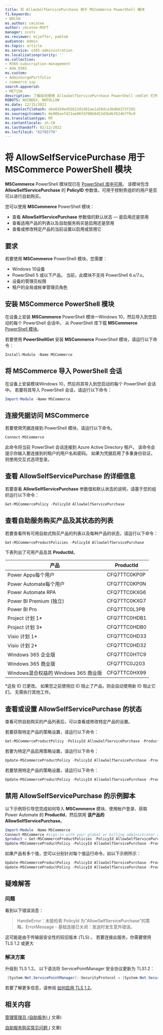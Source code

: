 ```yaml
---
title: 将 AllowSelfServicePurchase 用于 MSCommerce PowerShell 模块
f1.keywords:
- NOCSH
ms.author: cmcatee
author: cmcatee-MSFT
manager: scotv
ms.reviewer: mijeffer, pablom
audience: Admin
ms.topic: article
ms.service: o365-administration
ms.localizationpriority: ''
ms.collection:
- M365-subscription-management
- Adm_O365
ms.custom:
- AdminSurgePortfolio
- commerce_ssp
search.appverid:
- MET150
description: 了解如何使用 AllowSelfServicePurchase PowerShell cmdlet 打开或关闭自助服务购买。
ROBOTS: NOINDEX, NOFOLLOW
ms.date: 12/15/2021
ms.openlocfilehash: ebe01b9ed55b13d1d61ae1a59dca3bdb6373f285
ms.sourcegitcommit: 6e90baef421ae06fd790b0453d3bdbf624b7f9c0
ms.translationtype: MT
ms.contentlocale: zh-CN
ms.lasthandoff: 02/12/2022
ms.locfileid: "62765776"
---
```

# <a name="use-allowselfservicepurchase-for-the-mscommerce-powershell-module"></a>将 AllowSelfServicePurchase 用于 MSCommerce PowerShell 模块

**MSCommerce** PowerShell 模块现已在 [PowerShell 库中可用](https://aka.ms/allowselfservicepurchase-powershell-gallery)。 该模块包含 **AllowSelfServicePurchase** 的 **PolicyID** 参数值，可用于控制贵组织的用户是否可以进行自助购买。

您可以使用 **MSCommerce** PowerShell 模块：

- 查看 **AllowSelfServicePurchase** 参数值的默认状态 — 是启用还是禁用
- 查看适用产品的列表以及自助服务购买是启用还是禁用
- 查看或修改特定产品的当前设置以启用或禁用它

## <a name="requirements"></a>要求

若要使用 **MSCommerce** PowerShell 模块，您需要：

- Windows 10设备
- PowerShell 5 或以下产品。 当前，此模块不支持 PowerShell 6.x/7.x。
- 设备的管理员权限
- 租户的全局或帐单管理员角色

## <a name="install-the-mscommerce-powershell-module"></a>安装 MSCommerce PowerShell 模块

在设备上安装 **MSCommerce** PowerShell 模块一Windows 10，然后导入到您启动的每个 PowerShell 会话中。 从 PowerShell 库下载 **MSCommerce** [PowerShell 模块](https://aka.ms/allowselfservicepurchase-powershell-gallery)。

若要使用 **PowerShellGet** 安装 **MSCommerce** PowerShell 模块，请运行以下命令：

```powershell
Install-Module -Name MSCommerce
```

## <a name="import-mscommerce-into-the-powershell-session"></a>将 MSCommerce 导入 PowerShell 会话

在设备上安装模块Windows 10，然后将其导入到您启动的每个 PowerShell 会话中。 若要将其导入 PowerShell 会话，请运行以下命令：

```powershell
Import-Module -Name MSCommerce
```

## <a name="connect-to-mscommerce-with-your-credentials"></a>连接凭据访问 MSCommerce

若要使用凭据连接到 PowerShell 模块，请运行以下命令。

```powershell
Connect-MSCommerce
```

此命令将当前 PowerShell 会话连接到 Azure Active Directory 租户。 该命令会提示你输入要连接到的租户的用户名和密码。 如果为凭据启用了多重身份验证，则使用交互式选项登录。

## <a name="view-details-for-allowselfservicepurchase"></a>查看 AllowSelfServicePurchase 的详细信息

若要查看 **AllowSelfServicePurchase** 参数值和默认状态的说明，请基于您的组织运行以下命令：

```powershell
Get-MSCommercePolicy -PolicyId AllowSelfServicePurchase
```

## <a name="view-a-list-of-self-service-purchase-products-and-their-status"></a>查看自助服务购买产品及其状态的列表

若要查看所有可用自助式购买产品的列表以及每种产品的状态，请运行以下命令：

```powershell
Get-MSCommerceProductPolicies -PolicyId AllowSelfServicePurchase
```

下表列出了可用产品及其 **ProductId**。

| 产品 | ProductId |
|-----------------------------|--------------|
| Power Apps每个用户 | CFQ7TTC0KP0P |
| Power Automate每个用户 | CFQ7TTC0KP0N |
| Power Automate RPA | CFQ7TTC0KXG6  |
| Power BI Premium (独立)  | CFQ7TTC0KXG7  |
| Power BI Pro | CFQ7TTC0L3PB |
| Project 计划 1* | CFQ7TTC0HDB1 |
| Project 计划 3* | CFQ7TTC0HDB0 |
| Visio 计划 1* | CFQ7TTC0HD33 |
| Visio 计划 2* | CFQ7TTC0HD32 |
| Windows 365 企业版 | CFQ7TTC0HTC9 |
| Windows 365 商业版 | CFQ7TTC0J203 |
| Windows混合权益的 Windows 365 商业版 | CFQ7TTC0HX99 |

*这些 ID 已更改。 如果您之前使用旧 ID 阻止了产品，则会自动使用新 ID 阻止它们。 无需执行其他工作。

## <a name="view-or-set-the-status-for-allowselfservicepurchase"></a>查看或设置 AllowSelfServicePurchase 的状态

查看可供自助购买的产品列表后，可以查看或修改特定产品的设置。

若要获取特定产品的策略设置，请运行以下命令：

```powershell
Get-MSCommerceProductPolicy -PolicyId AllowSelfServicePurchase -ProductId CFQ7TTC0KP0N
```

若要为特定产品启用策略设置，请运行以下命令：

```powershell
Update-MSCommerceProductPolicy -PolicyId AllowSelfServicePurchase -ProductId CFQ7TTC0KP0N -Enabled $True
```

若要禁用特定产品的策略设置，请运行以下命令：

```powershell
Update-MSCommerceProductPolicy -PolicyId AllowSelfServicePurchase -ProductId CFQ7TTC0KP0N -Enabled $False
```

## <a name="example-script-to-disable-allowselfservicepurchase"></a>禁用 AllowSelfServicePurchase 的示例脚本

以下示例将引导您完成如何导入 **MSCommerce** 模块、使用帐户登录、获取 Power Automate 的 **ProductId**，然后禁用 **该产品的 AllowSelfServicePurchase**。

```powershell
Import-Module -Name MSCommerce
Connect-MSCommerce #sign-in with your global or billing administrator account when prompted
$product = Get-MSCommerceProductPolicies -PolicyId AllowSelfServicePurchase | where {$_.ProductName -match 'Power Automate'}
Update-MSCommerceProductPolicy -PolicyId AllowSelfServicePurchase -ProductId $product.ProductID -Enabled $false
```

如果产品有多个值，您可以分别针对每个值运行命令，如以下示例所示：

```powershell
Update-MSCommerceProductPolicy -PolicyId AllowSelfServicePurchase -ProductId $product[0].ProductID -Enabled $false
Update-MSCommerceProductPolicy -PolicyId AllowSelfServicePurchase -ProductId $product[1].ProductID -Enabled $false
```


## <a name="troubleshooting"></a>疑难解答

### <a name="problem"></a>问题

看到以下错误消息：

> HandleError：未能检索 PolicyId 为"AllowSelfServicePurchase"的策略，ErrorMessage - 基础连接已关闭：发送时发生意外错误。

这可能是由于传输层安全性的较旧版本 (TLS) 。 若要连接此服务，你需要使用 TLS 1.2 或更大

### <a name="solution"></a>解决方案

升级到 TLS 1.2。 以下语法将 ServicePointManager 安全协议更新为 TLS1.2：

```powershell
 [System.Net.ServicePointManager]::SecurityProtocol = [System.Net.SecurityProtocolType]::Tls12
```

若要了解更多信息，请参阅 [如何启用 TLS 1.2](/mem/configmgr/core/plan-design/security/enable-tls-1-2)。

<!--
## Uninstall the MSCommerce module

Before you uninstall the MSCommerce module, close your current PowerShell session, then open a new session with admin rights.

To remove the **MSCommerce** PowerShell module from your computer, run the following command:

```powershell
Uninstall-Module -Name MSCommerce
```-->

## <a name="related-content"></a>相关内容

[管理管理员 (自助服务)  (](manage-self-service-purchases-admins.md) 文章) 

[自助服务购买常见问题 (](self-service-purchase-faq.yml) 文章) 
